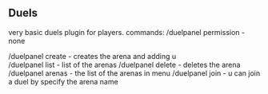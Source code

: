 ## Duels
very basic duels plugin for players.
commands:
/duelpanel permission - none

/duelpanel create <name> - creates the arena and adding u   
/duelpanel list - list of the arenas
/duelpanel delete <name> - deletes the arena
/duelpanel arenas - the list of the arenas in menu
/duelpanel join <name> - u can join a duel by specify the arena name
